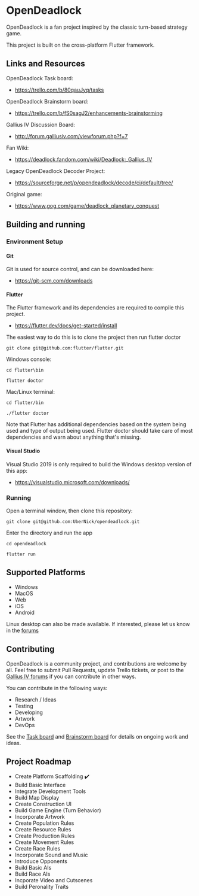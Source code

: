 # OpenDeadlock

OpenDeadlock is a fan project inspired by the classic turn-based strategy game.

This project is built on the cross-platform Flutter framework.

## Links and Resources

OpenDeadlock Task board:

* https://trello.com/b/80qauJyq/tasks

OpenDeadlock Brainstorm board:

* https://trello.com/b/fS0sagJ2/enhancements-brainstorming

Gallius IV Discussion Board:

* http://forum.galliusiv.com/viewforum.php?f=7

Fan Wiki:

* https://deadlock.fandom.com/wiki/Deadlock:_Gallius_IV

Legacy OpenDeadlock Decoder Project:

* https://sourceforge.net/p/opendeadlock/decode/ci/default/tree/

Original game:

* https://www.gog.com/game/deadlock_planetary_conquest

## Building and running

### Environment Setup

#### Git

Git is used for source control, and can be downloaded here:

* https://git-scm.com/downloads

#### Flutter

The Flutter framework and its dependencies are required to compile this project.

* https://flutter.dev/docs/get-started/install

The easiest way to do this is to clone the project then run flutter doctor

`git clone git@github.com:flutter/flutter.git`

Windows console:

`cd flutter\bin`

`flutter doctor`

Mac/Linux terminal:

`cd flutter/bin`

`./flutter doctor`

Note that Flutter has additional dependencies based on the system being used and type of output being used. Flutter doctor should take care of most dependencies and warn about anything that's missing.

#### Visual Studio

Visual Studio 2019 is only required to build the Windows desktop version of this app:

* https://visualstudio.microsoft.com/downloads/

### Running

Open a terminal window, then clone this repository:

`git clone git@github.com:UberNick/opendeadlock.git`

Enter the directory and run the app

`cd opendeadlock`

`flutter run`

## Supported Platforms

* Windows
* MacOS
* Web
* iOS
* Android

Linux desktop can also be made available. If interested, please let us know in the [forums](http://forum.galliusiv.com/viewforum.php?f=7)

## Contributing

OpenDeadlock is a community project, and contributions are welcome by all. Feel free to submit Pull Requests, update Trello tickets, or post to the [Gallius IV forums](http://forum.galliusiv.com/viewforum.php?f=7) if you can contribute in other ways.

You can contribute in the following ways:

* Research / Ideas 
* Testing
* Developing
* Artwork
* DevOps

See the [Task board](https://trello.com/b/80qauJyq/tasks) and [Brainstorm board](https://trello.com/b/fS0sagJ2/enhancements-brainstorming) for details on ongoing work and ideas. 

## Project Roadmap

* Create Platform Scaffolding :heavy_check_mark:
* Build Basic Interface
* Integrate Development Tools
* Build Map Display
* Create Construction UI
* Build Game Engine (Turn Behavior)
* Incorporate Artwork
* Create Population Rules
* Create Resource Rules
* Create Production Rules
* Create Movement Rules
* Create Race Rules
* Incorporate Sound and Music
* Introduce Opponents
* Build Basic AIs
* Build Race AIs
* Incporate Video and Cutscenes
* Build Peronality Traits